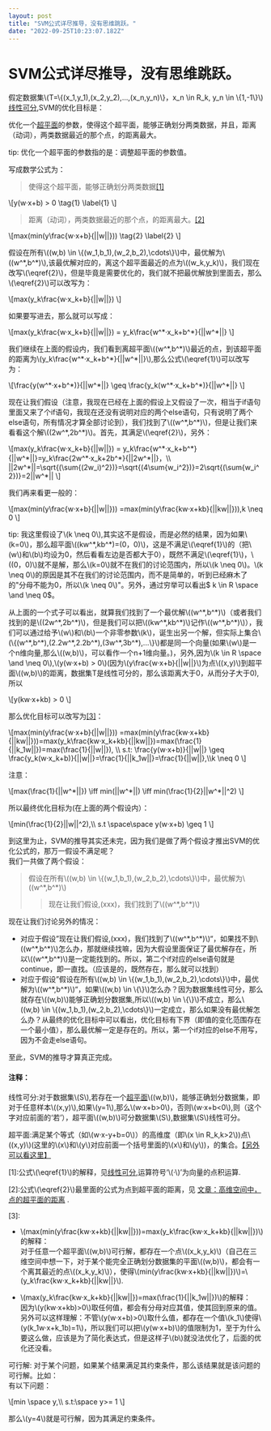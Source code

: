 ```yaml
---
layout: post
title: "SVM公式详尽推导，没有思维跳跃。"
date: "2022-09-25T10:23:07.182Z"
---
```

SVM公式详尽推导，没有思维跳跃。
=================

假定数据集\\(T=\\{(x\_1,y\_1),(x\_2,y\_2),...,(x\_n,y\_n)\\}，x\_n \\in R\_k, y\_n \\in \\{1,-1\\}\\)[线性可分](#%E7%BA%BF%E6%80%A7%E5%8F%AF%E5%88%86),SVM的优化目标是：

优化一个[超平面](#%E8%B6%85%E5%B9%B3%E9%9D%A2)的参数，使得这个超平面，能够正确划分两类数据，并且，距离（动词），两类数据最近的那个点，的距离最大。

  
tip: 优化一个超平面的参数指的是：调整超平面的参数值。

写成数学公式为：

> 使得这个超平面，能够正确划分两类数据[\[1\]](#%5B1%5D)

\\\[y(w·x+b) > 0 \\tag{1} \\label{1} \\\]

> 距离（动词），两类数据最近的那个点，的距离最大。[\[2\]](#%5B2%5D)

\\\[max(min(y\\frac{w·x+b}{||w||})) \\tag{2} \\label{2} \\\]

假设在所有\\((w,b) \\in \\{(w\_1,b\_1),(w\_2,b\_2),\\cdots\\}\\)中，最优解为\\((w^\*,b^\*)\\),该最优解对应的，离这个超平面最近的点为\\((w\_k,y\_k)\\)，我们现在改写\\(\\eqref{2}\\)，但是毕竟是需要优化的，我们就不把最优解放到里面去，那么\\(\\eqref{2}\\)可以改写为：

\\\[max(y\_k\\frac{w·x\_k+b}{||w||}) \\\]

如果要写进去，那么就可以写成：

\\\[max(y\_k\\frac{w·x\_k+b}{||w||}) = y\_k\\frac{w^\*·x\_k+b^\*}{||w^\*||} \\\]

我们继续在上面的假设内，我们看到离超平面\\((w^\*,b^\*)\\)最近的点，到该超平面的距离为\\(y\_k\\frac{w^\*·x\_k+b^\*}{||w^\*||}\\),那么公式\\(\\eqref{1}\\)可以改写为：

\\\[\\frac{y(w^\*·x+b^\*)}{||w^\*||} \\geq \\frac{y\_k(w^\*·x\_k+b^\*)}{||w^\*||} \\\]

现在让我们假设（注意，我现在已经在上面的假设上又假设了一次，相当于if语句里面又来了个if语句，我现在还没有说明对应的两个else语句，只有说明了两个else语句，所有情况才算全部讨论到），我们找到了\\((w^\*,b^\*)\\)，但是让我们来看看这个解\\((2w^\*,2b^\*)\\)。首先，其满足\\(\\eqref{2}\\)，另外：

\\\[max(y\_k\\frac{w·x\_k+b}{||w||}) = y\_k\\frac{w^\*·x\_k+b^\*}{||w^\*||}=y\_k\\frac{2w^\*·x\_k+2b^\*}{||2w^\*||}，\\\\ ||2w^\*||=\\sqrt{(\\sum{(2w\_i)^2})}=\\sqrt{(4\\sum{w\_i^2})}=2\\sqrt{(\\sum{w\_i^2})}=2||w^\*|| \\\]

我们再来看更一般的：

\\\[max(min(y\\frac{w·x+b}{||w||})) =max(min(y\\frac{kw·x+kb}{||kw||})),k \\neq 0 \\\]

tip: 我这里假设了\\(k \\neq 0\\),其实这不是假设，而是必然的结果，因为如果\\(k=0\\)，那么超平面\\((kw^\*,kb^\*)=(0，0)\\)，这是不满足\\(\\eqref{1}\\)的（把\\(w\\)和\\(b\\)均设为0，然后看看左边是否都大于0），既然不满足\\(\\eqref{1}\\)，\\((0，0)\\)就不是解，那么\\(k=0\\)就不在我们的讨论范围内，所以\\(k \\neq 0\\)。\\(k \\neq 0\\)的原因是其不在我们的讨论范围内，而不是简单的，听到已经麻木了的"分母不能为0，所以\\(k \\neq 0\\)"。另外，通过穷举可以看出$ k \\in R \\space \\and \\neq 0$。

从上面的一个式子可以看出，就算我们找到了一个最优解\\((w^\*,b^\*)\\)（或者我们找到的是\\((2w^\*,2b^\*)\\)，但是我们可以把\\((kw^\*,kb^\*)\\)记作\\((w^\*,b^\*)\\)），我们可以通过给予\\(w\\)和\\(b\\)一个非零参数\\(k\\)，诞生出另一个解，但实际上集合\\(\\{(w^\*,b^\*),(2.2w^\*,2.2b^\*),(3w^\*,3b^\*),...\\}\\)都是同一个向量(如果\\(w\\)是一个n维向量,那么\\((w,b)\\)，可以看作一个n+1维向量。)，另外,因为\\(k \\in R \\space \\and \\neq 0\\),\\(y(w·x+b) > 0\\)(因为\\(y\\frac{w·x+b}{||w||}\\)为点\\((x,y)\\)到超平面\\((w,b)\\)的距离，数据集T是线性可分的，那么该距离大于0，从而分子大于0),所以

\\\[y(kw·x+kb) > 0 \\\]

那么优化目标可以改写为[\[3\]](#%5B3%5D)：

\\\[max(min(y\\frac{w·x+b}{||w||})) =max(min(y\\frac{kw·x+kb}{||kw||}))=max(y\_k\\frac{kw·x\_k+kb}{||kw||})=max(\\frac{1}{||k\_1w||})=max(\\frac{1}{||w||}), \\\\ s.t: \\frac{y(w·x+b)}{||w||} \\geq \\frac{y\_k(w·x\_k+b)}{||w||}=\\frac{1}{||k\_1w||}=\\frac{1}{||w||},\\\\k \\neq 0 \\\]

注意：

\\\[max(\\frac{1}{||w^\*||}) \\iff min(||w^\*||) \\iff min(\\frac{1}{2}||w^\*||^2) \\\]

所以最终优化目标为(在上面的两个假设内）：

\\\[min(\\frac{1}{2}||w||^2),\\\\ s.t \\space\\space y(w·x+b) \\geq 1 \\\]

到这里为止，SVM的推导其实还未完，因为我们是做了两个假设才推出SVM的优化公式的，那万一假设不满足呢？  
我们一共做了两个假设：

> 假设在所有\\((w,b) \\in \\{(w\_1,b\_1),(w\_2,b\_2),\\cdots\\}\\)中，最优解为\\((w^\*,b^\*)\\)
> 
> > 现在让我们假设,(xxx)，我们找到了\\((w^\*,b^\*)\\)

现在让我们讨论另外的情况：

*   对应于假设”现在让我们假设,(xxx)，我们找到了\\((w^\*,b^\*)\\)“，如果找不到\\((w^\*,b^\*)\\)怎么办，那就继续找嘛，因为大假设里面保证了最优解存在，所以\\((w^\*,b^\*)\\)是一定能找到的。所以，第二个if对应的else语句就是continue，即一直找。（应该是的，既然存在，那么就可以找到）
*   对应于假设”假设在所有\\((w,b) \\in \\{(w\_1,b\_1),(w\_2,b\_2),\\cdots\\}\\)中，最优解为\\((w^\*,b^\*)\\)“，如果\\((w,b) \\in \\{\\}\\)怎么办？因为数据集线性可分，那么就存在\\((w,b)\\)能够正确划分数据集,所以\\((w,b) \\in \\{\\}\\)不成立，那么\\((w,b) \\in \\{(w\_1,b\_1),(w\_2,b\_2),\\cdots\\}\\)一定成立，那么如果没有最优解怎么办？从最终的优化目标中可以看出，优化目标有下界（即值的变化范围存在一个最小值），那么最优解一定是存在的。所以，第一个if对应的else不用写，因为不会走else语句。

至此，SVM的推导才算真正完成。

#### 注释：

线性可分:对于数据集\\(S\\),若存在一个[超平面](#%E8%B6%85%E5%B9%B3%E9%9D%A2)\\((w,b)\\)，能够正确划分数据集，即对于任意样本\\((x,y)\\),如果\\(y=1\\),那么\\(w·x+b>0\\)，否则\\(w·x+b<0\\),则（这个字对应前面的‘若’），超平面\\((w,b)\\)可分数据集\\(S\\),数据集\\(S\\)线性可分。

超平面:满足某个等式（如\\(w·x-y+b=0\\)）的高维度（即\\(x \\in R\_k,k>2\\))点\\((x,y)\\)(这里的\\(x\\)和\\(y\\)对应前面一个括号里面的\\(x\\)和\\(y\\))，的集合。[【另外可以看这里】](https://i.cnblogs.com/posts/edit;postId=16721477)

\[1\]:公式\\(\\eqref{1}\\)的解释，见[线性可分](#%E7%BA%BF%E6%80%A7%E5%8F%AF%E5%88%86),运算符号‘\\(·\\)’为向量的点积运算.

\[2\]:公式\\(\\eqref{2}\\)最里面的公式为点到超平面的距离，见 [文章：高维空间中，点的超平面的距离](https://www.cnblogs.com/hisi-tech/p/16725219.html) .

\[3\]:

*   \\(max(min(y\\frac{kw·x+kb}{||kw||}))=max(y\_k\\frac{kw·x\_k+kb}{||kw||})\\)的解释：  
    对于任意一个超平面\\((w,b)\\)可行解，都存在一个点\\((x\_k,y\_k)\\)（自己在三维空间中想一下，对于某个能完全正确划分数据集的平面\\((w,b)\\)，都会有一个离其最近的点\\((x\_k,y\_k)\\)），使得\\(min(y\\frac{kw·x+kb}{||kw||})\\)\=\\(y\_k\\frac{kw·x\_k+kb}{||kw||}\\).
    
*   \\(max(y\_k\\frac{kw·x\_k+kb}{||kw||})=max(\\frac{1}{||k\_1w||})\\)的解释：  
    因为\\(y(kw·x+kb)>0\\)取任何值，都会有分母对应其值，使其回到原来的值。另外可以这样理解：不管\\(y(w·x+b)>0\\)取什么值，都存在一个值\\(k\_1\\)使得\\(y(k\_1w·x+k\_1b)=1\\)，所以我们可以把\\(y(w·x+b)\\)的值限制为1，至于为什么要这么做，应该是为了简化表达式，但是这样子\\(b\\)就没法优化了，后面的优化还没看。
    

可行解: 对于某个问题，如果某个结果满足其约束条件，那么该结果就是该问题的可行解。比如：  
有以下问题：

\\\[min \\space y,\\\\ s.t:\\space y>= 1 \\\]

那么\\(y=4\\)就是可行解，因为其满足约束条件。